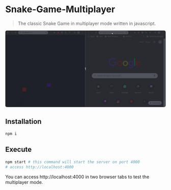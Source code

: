# Snake-Game-Multiplayer
> The classic Snake Game in multiplayer mode written in javascript.

<p align="center"> 
<img style="border-radius: 5px" alt="snake game demo" src="https://raw.githubusercontent.com/Briuor/Snake-Game-Multiplayer/master/screenshot/demo.gif">
</p>

## Installation
```sh
npm i
```

## Execute
```sh
npm start # this command will start the server on port 4000
# access http://localhost:4000
```
You can access http://localhost:4000 in two browser tabs to test the multiplayer mode.
